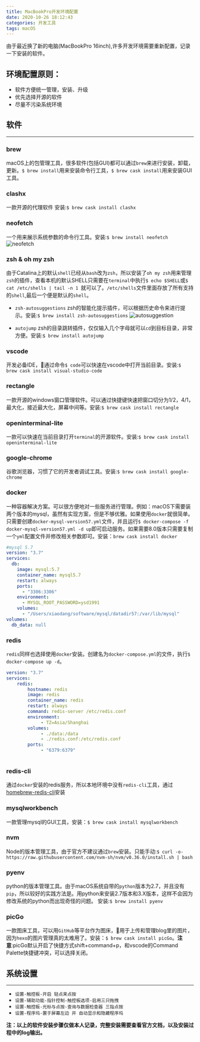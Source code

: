 ```yaml
---
title: MacBookPro开发环境配置
date: 2020-10-26 18:12:43
categories: 开发工具
tags: macOS
---
```


由于最近换了新的电脑(MacBookPro 16inch),许多开发环境需要重新配置，记录一下安装的软件。

## 环境配置原则：
* 软件方便统一管理，安装、升级
* 优先选择开源的软件
* 尽量不污染系统环境

## 软件
- - - 

### brew
macOS上的包管理工具，很多软件(包括GUI)都可以通过`brew`来进行安装，卸载，更新。`$ brew install`用来安装命令行工具，`$ brew cask install`用来安装GUI工具。

### clashx
一款开源的代理软件 安装:`$ brew cask install clashx`

### neofetch
一个用来展示系统参数的命令行工具。安装:`$ brew install neofetch`
![neofetch](https://cdn.jsdelivr.net/gh/xiaodang/blog-image/img/20201026210721.png)

### zsh & oh my zsh
由于Catalina上的默认`shell`已经从`bash`改为`zsh`，所以安装了`oh my zsh`用来管理`zsh`的插件，查看本机的默认SHELL只需要在`terminal`中执行`$ echo $SHELL`或`$ cat /etc/shells | tail -n 1 `就可以了。`/etc/shells`文件里面存放了所有支持的`shell`,最后一个便是默认的`shell`。

* `zsh-autosuggestions` zsh的智能化提示插件，可以根据历史命令来进行提示。安装:`$ brew install zsh-autosuggestions`
![autosuggestion](https://cdn.jsdelivr.net/gh/xiaodang/blog-image/img/MacBookPro开发环境配置-autosuggestion.png)

* `autojump` zsh的目录跳转插件，仅仅输入几个字母就可以`cd`到目标目录，非常方便。安装:`$ brew install autojump`

### vscode
开发必备IDE，通过命令`$ code`可以快速在vscode中打开当前目录。安装:`$ brew cask install visual-studio-code`

### rectangle
一款开源的windows窗口管理软件。可以通过快捷键快速把窗口切分为1/2，4/1，最大化，接近最大化，屏幕中间等。安装:`$ brew cask install rectangle`

### openinterminal-lite
一款可以快速在当前目录打开`terminal`的开源软件。安装:`$ brew cask install openinterminal-lite`

### google-chrome
谷歌浏览器，习惯了它的开发者调试工具。安装:`$ brew cask install google-chrome`

### docker
一种容器解决方案。可以很方便地对一些服务进行管理。例如：macOS下需要装两个版本的mysql，虽然有实现方案，但是不够优雅。如果使用`docker`就很简单。只需要创建`docker-mysql-version57.yml`文件，并且运行`$ docker-compose -f docker-mysql-version57.yml -d up`即可启动服务。如果需要8.0版本只需要复制一个`yml`配置文件并修改相关参数即可。安装：`brew cask install docker`
```yaml
#mysql 5.7
version: "3.7"
services:
  db:
    image: mysql:5.7
    container_name: mysql5.7
    restart: always
    ports:
      - "3306:3306"
    environment:
      - MYSQL_ROOT_PASSWORD=ysd1991
    volumes:
      - "/Users/xiaodang/software/mysql/datadir57:/var/lib/mysql"
volumes:
  db_data: null

```

### redis
`redis`同样也选择使用`docker`安装。创建名为`docker-compose.yml`的文件，执行`$ docker-compose up -d`。
```yml
version: "3.7"
services:
    redis:
        hostname: redis
        image: redis
        container_name: redis
        restart: always
        command: redis-server /etc/redis.conf
        environment:
             - TZ=Asia/Shanghai
        volumes:
             - ./data:/data
             - ./redis.conf:/etc/redis.conf
        ports:
             - "6379:6379"
    
```


### redis-cli
通过`docker`安装的redis服务，所以本地环境中没有`redis-cli`工具，通过[homebrew-redis-cli](https://github.com/aoki/homebrew-redis-cli)安装

### mysqlworkbench
一款管理mysql的GUI工具，安装：`$ brew cask install mysqlworkbench`

### nvm
Node的版本管理工具，由于官方不建议通过`brew`安装。只能手动:`$ curl -o- https://raw.githubusercontent.com/nvm-sh/nvm/v0.36.0/install.sh | bash`

### pyenv
python的版本管理工具。由于macOS系统自带的`python`版本为2.7，并且没有`pip`，所以较好的实践方法是。用python来安装2.7版本和3.X版本，这样不会因为修改系统的python而出现奇怪的问题。 安装:`$ brew install pyenv`

### picGo
一款图床工具，可以用`GitHub`等平台作为图床，用于上传和管理blog里的图片，因为`hexo`的图片管理真的太难用了。安装：`$ brew cask install picGo`。**注意**:picGo默认开启了快捷方式shift+command+p，和vscode的Command Palette快捷键冲突，可以选择关闭。

## 系统设置
- - -
* `设置-触控板-开启 轻点来点按`
* `设置-辅助功能-指针控制-触控板选项-启用三只拖拽`
* `设置-触控板-光标与点按-查询与数据检查器 三指点按`
* `设置-程序坞-置于屏幕左边 并 自动显示和隐藏程序坞`


**注：以上的软件安装步骤仅做本人记录，完整安装需要查看官方文档，以及安装过程中的log输出。**
  


